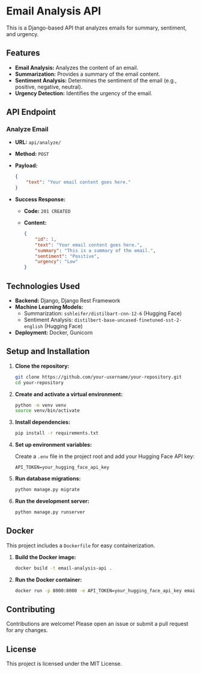 # Email Analysis API

This is a Django-based API that analyzes emails for summary, sentiment, and urgency.

## Features

*   **Email Analysis:** Analyzes the content of an email.
*   **Summarization:** Provides a summary of the email content.
*   **Sentiment Analysis:** Determines the sentiment of the email (e.g., positive, negative, neutral).
*   **Urgency Detection:** Identifies the urgency of the email.

## API Endpoint

### Analyze Email

*   **URL:** `api/analyze/`
*   **Method:** `POST`
*   **Payload:**

    ```json
    {
        "text": "Your email content goes here."
    }
    ```

*   **Success Response:**

    *   **Code:** `201 CREATED`
    *   **Content:**

        ```json
        {
            "id": 1,
            "text": "Your email content goes here.",
            "summary": "This is a summary of the email.",
            "sentiment": "Positive",
            "urgency": "Low"
        }
        ```

## Technologies Used

*   **Backend:** Django, Django Rest Framework
*   **Machine Learning Models:**
    *   Summarization: `sshleifer/distilbart-cnn-12-6` (Hugging Face)
    *   Sentiment Analysis: `distilbert-base-uncased-finetuned-sst-2-english` (Hugging Face)
*   **Deployment:** Docker, Gunicorn

## Setup and Installation

1.  **Clone the repository:**

    ```bash
    git clone https://github.com/your-username/your-repository.git
    cd your-repository
    ```

2.  **Create and activate a virtual environment:**

    ```bash
    python -m venv venv
    source venv/bin/activate
    ```

3.  **Install dependencies:**

    ```bash
    pip install -r requirements.txt
    ```

4.  **Set up environment variables:**

    Create a `.env` file in the project root and add your Hugging Face API key:

    ```
    API_TOKEN=your_hugging_face_api_key
    ```

5.  **Run database migrations:**

    ```bash
    python manage.py migrate
    ```

6.  **Run the development server:**

    ```bash
    python manage.py runserver
    ```

## Docker

This project includes a `Dockerfile` for easy containerization.

1.  **Build the Docker image:**

    ```bash
    docker build -t email-analysis-api .
    ```

2.  **Run the Docker container:**

    ```bash
    docker run -p 8000:8000 -e API_TOKEN=your_hugging_face_api_key email-analysis-api
    ```

## Contributing

Contributions are welcome! Please open an issue or submit a pull request for any changes.

## License

This project is licensed under the MIT License. 